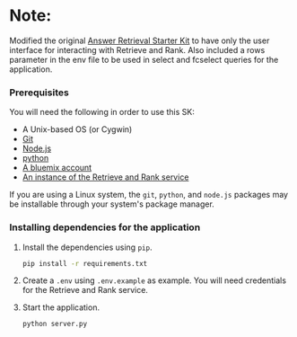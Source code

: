# Note:
Modified the original [Answer Retrieval Starter Kit](https://github.com/watson-developer-cloud/answer-retrieval) to have only the user interface for interacting with Retrieve and Rank. Also included a rows parameter in the env file to be used in select and fcselect queries for the application.


### Prerequisites
You will need the following in order to use this SK:

- A Unix-based OS (or Cygwin)
- [Git](https://git-scm.com/downloads)
- [Node.js](https://www.continuum.io/downloads)
- [python](https://www.python.org/downloads/)
- [A bluemix account](https://console.ng.bluemix.net/)
- [An instance of the Retrieve and Rank service](https://console.ng.bluemix.net/catalog/services/retrieve-and-rank/)

If you are using a Linux system, the `git`, `python`, and
`node.js` packages may be installable through your system's package
manager.


### Installing dependencies for the application

1. Install the dependencies using `pip`.

    ```sh
    pip install -r requirements.txt
    ```
2. Create a `.env` using `.env.example` as example. You will need credentials for the Retrieve and Rank service.

3. Start the application.

    ```sh
    python server.py
    ```
